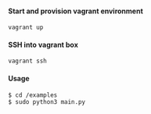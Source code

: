 #### Start and provision vagrant environment

```shell
vagrant up
```

#### SSH into vagrant box

```shell
vagrant ssh
```

#### Usage

```shell
$ cd /examples
$ sudo python3 main.py
```
